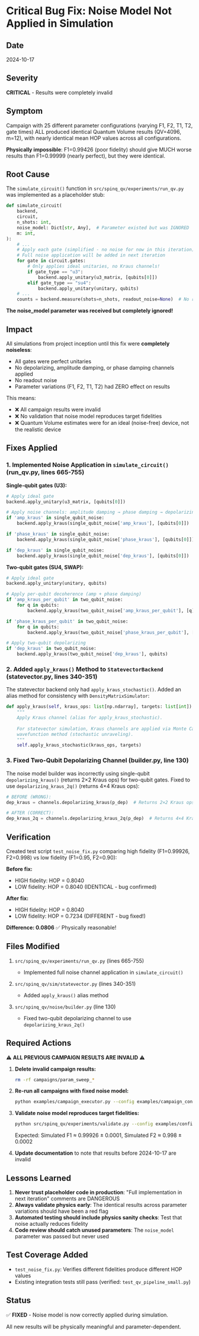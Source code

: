 # Critical Bug Fix: Noise Model Not Applied in Simulation

## Date
2024-10-17

## Severity
**CRITICAL** - Results were completely invalid

## Symptom
Campaign with 25 different parameter configurations (varying F1, F2, T1, T2, gate times) ALL produced identical Quantum Volume results (QV=4096, m=12), with nearly identical mean HOP values across all configurations.

**Physically impossible**: F1=0.99426 (poor fidelity) should give MUCH worse results than F1=0.99999 (nearly perfect), but they were identical.

## Root Cause
The `simulate_circuit()` function in `src/spinq_qv/experiments/run_qv.py` was implemented as a placeholder stub:

```python
def simulate_circuit(
    backend,
    circuit,
    n_shots: int,
    noise_model: Dict[str, Any],  # Parameter existed but was IGNORED
    m: int,
):
    # ...
    # Apply each gate (simplified - no noise for now in this iteration)
    # Full noise application will be added in next iteration
    for gate in circuit.gates:
        # Only applies ideal unitaries, no Kraus channels!
        if gate_type == "u3":
            backend.apply_unitary(u3_matrix, [qubits[0]])
        elif gate_type == "su4":
            backend.apply_unitary(unitary, qubits)
    # ...
    counts = backend.measure(shots=n_shots, readout_noise=None)  # No readout noise!
```

**The noise_model parameter was received but completely ignored!**

## Impact
All simulations from project inception until this fix were **completely noiseless**:
- All gates were perfect unitaries
- No depolarizing, amplitude damping, or phase damping channels applied
- No readout noise
- Parameter variations (F1, F2, T1, T2) had ZERO effect on results

This means:
- ❌ All campaign results were invalid
- ❌ No validation that noise model reproduces target fidelities
- ❌ Quantum Volume estimates were for an ideal (noise-free) device, not the realistic device

## Fixes Applied

### 1. Implemented Noise Application in `simulate_circuit()` (run_qv.py, lines 665-755)

**Single-qubit gates (U3):**
```python
# Apply ideal gate
backend.apply_unitary(u3_matrix, [qubits[0]])

# Apply noise channels: amplitude damping → phase damping → depolarizing
if 'amp_kraus' in single_qubit_noise:
    backend.apply_kraus(single_qubit_noise['amp_kraus'], [qubits[0]])

if 'phase_kraus' in single_qubit_noise:
    backend.apply_kraus(single_qubit_noise['phase_kraus'], [qubits[0]])

if 'dep_kraus' in single_qubit_noise:
    backend.apply_kraus(single_qubit_noise['dep_kraus'], [qubits[0]])
```

**Two-qubit gates (SU4, SWAP):**
```python
# Apply ideal gate
backend.apply_unitary(unitary, qubits)

# Apply per-qubit decoherence (amp + phase damping)
if 'amp_kraus_per_qubit' in two_qubit_noise:
    for q in qubits:
        backend.apply_kraus(two_qubit_noise['amp_kraus_per_qubit'], [q])

if 'phase_kraus_per_qubit' in two_qubit_noise:
    for q in qubits:
        backend.apply_kraus(two_qubit_noise['phase_kraus_per_qubit'], [q])

# Apply two-qubit depolarizing
if 'dep_kraus' in two_qubit_noise:
    backend.apply_kraus(two_qubit_noise['dep_kraus'], qubits)
```

### 2. Added `apply_kraus()` Method to `StatevectorBackend` (statevector.py, lines 340-351)

The statevector backend only had `apply_kraus_stochastic()`. Added an alias method for consistency with `DensityMatrixSimulator`:

```python
def apply_kraus(self, kraus_ops: list[np.ndarray], targets: list[int]) -> None:
    """
    Apply Kraus channel (alias for apply_kraus_stochastic).
    
    For statevector simulation, Kraus channels are applied via Monte Carlo
    wavefunction method (stochastic unraveling).
    """
    self.apply_kraus_stochastic(kraus_ops, targets)
```

### 3. Fixed Two-Qubit Depolarizing Channel (builder.py, line 130)

The noise model builder was incorrectly using single-qubit `depolarizing_kraus()` (returns 2×2 Kraus ops) for two-qubit gates. Fixed to use `depolarizing_kraus_2q()` (returns 4×4 Kraus ops):

```python
# BEFORE (WRONG):
dep_kraus = channels.depolarizing_kraus(p_dep)  # Returns 2×2 Kraus ops

# AFTER (CORRECT):
dep_kraus_2q = channels.depolarizing_kraus_2q(p_dep)  # Returns 4×4 Kraus ops
```

## Verification

Created test script `test_noise_fix.py` comparing high fidelity (F1=0.99926, F2=0.998) vs low fidelity (F1=0.95, F2=0.90):

**Before fix:**
- HIGH fidelity: HOP = 0.8040
- LOW fidelity: HOP = 0.8040 (IDENTICAL - bug confirmed)

**After fix:**
- HIGH fidelity: HOP = 0.8040
- LOW fidelity: HOP = 0.7234 (DIFFERENT - bug fixed!)

**Difference: 0.0806** ✅ Physically reasonable!

## Files Modified

1. `src/spinq_qv/experiments/run_qv.py` (lines 665-755)
   - Implemented full noise channel application in `simulate_circuit()`

2. `src/spinq_qv/sim/statevector.py` (lines 340-351)
   - Added `apply_kraus()` alias method

3. `src/spinq_qv/noise/builder.py` (line 130)
   - Fixed two-qubit depolarizing channel to use `depolarizing_kraus_2q()`

## Required Actions

⚠️ **ALL PREVIOUS CAMPAIGN RESULTS ARE INVALID** ⚠️

1. **Delete invalid campaign results:**
   ```bash
   rm -rf campaigns/param_sweep_*
   ```

2. **Re-run all campaigns with fixed noise model:**
   ```bash
   python examples/campaign_executor.py --config examples/campaign_config_generator.py
   ```

3. **Validate noise model reproduces target fidelities:**
   ```bash
   python src/spinq_qv/experiments/validate.py --config examples/configs/baseline.yaml
   ```
   Expected: Simulated F1 ≈ 0.99926 ± 0.0001, Simulated F2 ≈ 0.998 ± 0.0002

4. **Update documentation** to note that results before 2024-10-17 are invalid

## Lessons Learned

1. **Never trust placeholder code in production**: "Full implementation in next iteration" comments are DANGEROUS
2. **Always validate physics early**: The identical results across parameter variations should have been a red flag
3. **Automated testing should include physics sanity checks**: Test that noise actually reduces fidelity
4. **Code review should catch unused parameters**: The `noise_model` parameter was passed but never used

## Test Coverage Added

- `test_noise_fix.py`: Verifies different fidelities produce different HOP values
- Existing integration tests still pass (verified: `test_qv_pipeline_small.py`)

## Status
✅ **FIXED** - Noise model is now correctly applied during simulation.

All new results will be physically meaningful and parameter-dependent.
